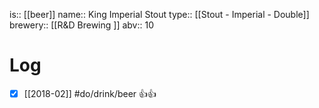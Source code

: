 is:: [[beer]]
name:: King Imperial Stout
type:: [[Stout - Imperial - Double]]
brewery:: [[R&D Brewing ]]
abv:: 10

# Log
- [x] [[2018-02]] #do/drink/beer 👍👍
